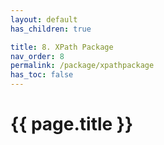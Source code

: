 ```yaml
---
layout: default
has_children: true

title: 8. XPath Package
nav_order: 8
permalink: /package/xpathpackage
has_toc: false
---
```


# {{ page.title }}
